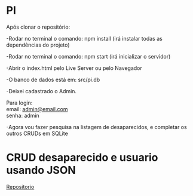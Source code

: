 # PI  
  
Após clonar o repositório:  
  
-Rodar no terminal o comando: npm install (irá instalar todas as dependências do projeto)  
  
-Rodar no terminal o comando: npm start (irá inicializar o servidor)  
  
-Abrir o index.html pelo Live Server ou pelo Navegador  
  
-O banco de dados está em: src/pi.db  
  
-Deixei cadastrado o Admin.  

Para login:  
email: admin@email.com  
senha: admin  
  
-Agora vou fazer pesquisa na listagem de desaparecidos, e completar os outros CRUDs em SQLite



  <h1>CRUD desaparecido e usuario usando JSON </h1>
  <a href='https://github.com/Adriano2607/CRUD_Desaparecido_e_Usuario.git'>Repositorio</a>


